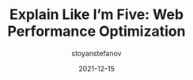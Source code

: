 ---
author: stoyanstefanov
date: 2021-12-15
publisher: perfplanet
tags:
  - performance
  - optimization
target_url: https://calendar.perfplanet.com/2021/eli5-web-performance-optimization/
title: "Explain Like I’m Five: Web Performance Optimization"
---